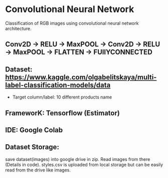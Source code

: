 # Convolutional Neural Network

Classification of RGB images using convolutional neural network architecture.

## Conv2D -> RELU -> MaxPOOL -> Conv2D -> RELU -> MaxPOOL -> FLATTEN -> FUllYCONNECTED

## Dataset: https://www.kaggle.com/olgabelitskaya/multi-label-classification-models/data
  * Target column/label: 10 different products name
## FrameworK: Tensorflow (Estimator)
## IDE: Google Colab

## Dataset Storage:
save dataset(images) into google drive in zip. Read images from there (Details in code). styles.csv is uploaded from local storage but can be easily read from the drive like images.

